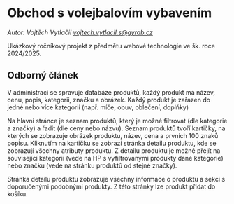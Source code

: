 # Obchod s volejbalovím vybavením

*Autor: Vojtěch Vytlačil vojtech.vytlacil.s@gyrab.cz*

Ukázkový ročníkový projekt z předmětu webové technologie ve šk. roce 2024/2025.

## Odborný článek

V administraci se spravuje databáze produktů, každý produkt má název, cenu, popis, kategorii, značku a obrázek. Každý produkt je zařazen do jedné nebo více kategorií (např. míče, obuv, oblečení, doplňky)


Na hlavní stránce je seznam produktů, který je možné filtrovat (dle kategorie a značky) a řadit (dle ceny nebo názvu). Seznam produktů tvoří kartičky, na kterých se zobrazuje obrázek produktu, název, cena a prvních 100 znaků popisu. Kliknutím na kartičku se zobrazí stránka detailu produktu, kde se zobrazují všechny atributy produktu. Z detailu produktu je možné přejít na související kategorii (vede na HP s vyfiltrovanými produkty dané kategorie) nebo značku (vede na stránku produktů od stejné značky).

Stránka detailu produktu zobrazuje všechny informace o produktu a sekci s doporučenými podobnými produkty. Z této stránky lze produkt přidat do košíku.
